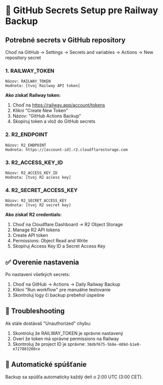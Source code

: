 # 🔐 GitHub Secrets Setup pre Railway Backup

## Potrebné secrets v GitHub repository

Choď na GitHub → Settings → Secrets and variables → Actions → New repository secret

### 1. RAILWAY_TOKEN
```
Názov: RAILWAY_TOKEN
Hodnota: [tvoj Railway API token]
```

**Ako získať Railway token:**
1. Choď na https://railway.app/account/tokens
2. Klikni "Create New Token"
3. Názov: "GitHub Actions Backup"
4. Skopíruj token a vlož do GitHub secrets

### 2. R2_ENDPOINT
```
Názov: R2_ENDPOINT
Hodnota: https://[account-id].r2.cloudflarestorage.com
```

### 3. R2_ACCESS_KEY_ID
```
Názov: R2_ACCESS_KEY_ID
Hodnota: [tvoj R2 access key]
```

### 4. R2_SECRET_ACCESS_KEY
```
Názov: R2_SECRET_ACCESS_KEY
Hodnota: [tvoj R2 secret key]
```

**Ako získať R2 credentials:**
1. Choď na Cloudflare Dashboard → R2 Object Storage
2. Manage R2 API tokens
3. Create API token
4. Permissions: Object Read and Write
5. Skopíruj Access Key ID a Secret Access Key

## ✅ Overenie nastavenia

Po nastavení všetkých secrets:

1. Choď na GitHub → Actions → Daily Railway Backup
2. Klikni "Run workflow" pre manuálne testovanie
3. Skontroluj logy či backup prebehol úspešne

## 🔧 Troubleshooting

Ak stále dostávaš "Unauthorized" chybu:

1. Skontroluj že RAILWAY_TOKEN je správne nastavený
2. Overí že token má správne permissions na Railway
3. Skontroluj že project ID je správne: `38dbf675-5b8e-489d-b1e0-e727883208ce`

## 📅 Automatické spúšťanie

Backup sa spúšťa automaticky každý deň o 2:00 UTC (3:00 CET).
